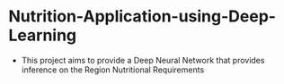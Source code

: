 # Nutrition-Application-using-Deep-Learning

* This project aims to provide a Deep Neural Network that provides inference on the Region Nutritional Requirements 
